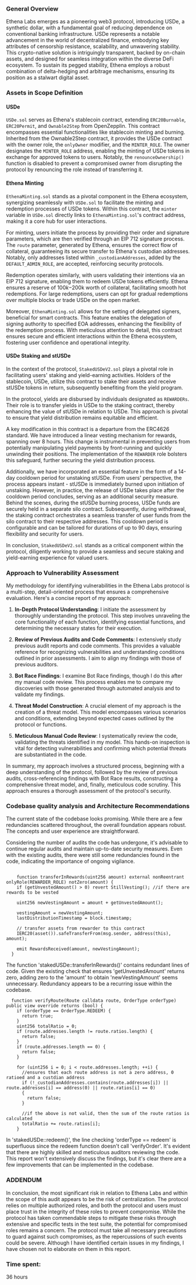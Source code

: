 ### General Overview
Ethena Labs emerges as a pioneering web3 protocol, introducing USDe, a synthetic dollar, with a fundamental goal of reducing dependence on conventional banking infrastructure. USDe represents a notable advancement in the world of decentralized finance, embodying key attributes of censorship resistance, scalability, and unwavering stability. This crypto-native solution is intriguingly transparent, backed by on-chain assets, and designed for seamless integration within the diverse DeFi ecosystem. To sustain its pegged stability, Ethena employs a robust combination of delta-hedging and arbitrage mechanisms, ensuring its position as a stalwart digital asset.

### Assets in Scope Definition

#### USDe
`USDe.sol` serves as Ethena's stablecoin contract, extending `ERC20Burnable`, `ERC20Permit`, and `Ownable2Step` from OpenZepplin. This contract encompasses essential functionalities like stablecoin minting and burning. Inherited from the Ownable2Step contract, it provides the USDe contract with the owner role, the `onlyOwner` modifier, and the `MINTER_ROLE`. The owner designates the `MINTER_ROLE` address, enabling the minting of USDe tokens in exchange for approved tokens to users. Notably, the `renounceOwnership()` function is disabled to prevent a compromised owner from disrupting the protocol by renouncing the role instead of transferring it.

#### Ethena Minting
`EthenaMinting.sol` stands as a pivotal component in the Ethena ecosystem, synergizing seamlessly with `USDe.sol` to facilitate the minting and redemption processes of USDe tokens. Within this contract, the `minter` variable in `USDe.sol` directly links to `EthenaMinting.sol`'s contract address, making it a core hub for user interactions.

For minting, users initiate the process by providing their order and signature parameters, which are then verified through an EIP 712 signature process. The `route` parameter, generated by Ethena, ensures the correct flow of collateral, guaranteeing its secure transfer to Ethena's custodian addresses. Notably, only addresses listed within `_custodianAddresses`, added by the `DEFAULT_ADMIN_ROLE`, are accepted, reinforcing security protocols.

Redemption operates similarly, with users validating their intentions via an EIP 712 signature, enabling them to redeem USDe tokens efficiently. Ethena ensures a reserve of $100k-$200k worth of collateral, facilitating smooth hot redemptions. For large redemptions, users can opt for gradual redemptions over multiple blocks or trade USDe on the open market.

Moreover, `EthenaMinting.sol` allows for the setting of delegated signers, beneficial for smart contracts. This feature enables the delegation of signing authority to specified EOA addresses, enhancing the flexibility of the redemption process. With meticulous attention to detail, this contract ensures secure and efficient interactions within the Ethena ecosystem, fostering user confidence and operational integrity.

#### USDe Staking and stUSDe
In the context of the protocol, `StakedUSDeV2.sol` plays a pivotal role in facilitating users' staking and yield-earning activities. Holders of the stablecoin, USDe, utilize this contract to stake their assets and receive stUSDe tokens in return, subsequently benefiting from the yield program.

In the protocol, yields are disbursed by individuals designated as `REWARDERs`. Their role is to transfer yields in USDe to the staking contract, thereby enhancing the value of stUSDe in relation to USDe. This approach is pivotal to ensure that yield distribution remains equitable and efficient.

A key modification in this contract is a departure from the ERC4626 standard. We have introduced a linear vesting mechanism for rewards, spanning over 8 hours. This change is instrumental in preventing users from potentially manipulating yield payments by front-running and quickly unwinding their positions. The implementation of the `REWARDER` role bolsters this safeguard, further securing the yield distribution process.

Additionally, we have incorporated an essential feature in the form of a 14-day cooldown period for unstaking stUSDe. From users' perspective, the process appears instant - stUSDe is immediately burned upon initiation of unstaking. However, in practice, the release of USDe takes place after the cooldown period concludes, serving as an additional security measure. Behind the scenes, during the stUSDe burning process, USDe funds are securely held in a separate silo contract. Subsequently, during withdrawal, the staking contract orchestrates a seamless transfer of user funds from the silo contract to their respective addresses. This cooldown period is configurable and can be tailored for durations of up to 90 days, ensuring flexibility and security for users.

In conclusion, `StakedUSDeV2.sol` stands as a critical component within the protocol, diligently working to provide a seamless and secure staking and yield-earning experience for valued users.

### **Approach to Vulnerability Assessment**

My methodology for identifying vulnerabilities in the Ethena Labs protocol is a multi-step, detail-oriented process that ensures a comprehensive evaluation. Here's a concise report of my approach:

1. **In-Depth Protocol Understanding**: I initiate the assessment by thoroughly understanding the protocol. This step involves unraveling the core functionality of each function, identifying essential functions, and determining the necessary states for their execution.

2. **Review of Previous Audits and Code Comments**: I extensively study previous audit reports and code comments. This provides a valuable reference for recognizing vulnerabilities and understanding conditions outlined in prior assessments. I aim to align my findings with those of previous auditors.

3. **Bot Race Findings**: I examine Bot Race findings, though I do this after my manual code review. This process enables me to compare my discoveries with those generated through automated analysis and to validate my findings.

4. **Threat Model Construction**: A crucial element of my approach is the creation of a threat model. This model encompasses various scenarios and conditions, extending beyond expected cases outlined by the protocol or functions.

5. **Meticulous Manual Code Review**: I systematically review the code, validating the threats identified in my model. This hands-on inspection is vital for detecting vulnerabilities and confirming which potential threats are substantiated in the code.

In summary, my approach involves a structured process, beginning with a deep understanding of the protocol, followed by the review of previous audits, cross-referencing findings with Bot Race results, constructing a comprehensive threat model, and, finally, meticulous code scrutiny. This approach ensures a thorough assessment of the protocol's security.

### Codebase quality analysis and Architecture Recommendations
The current state of the codebase looks promising. While there are a few redundancies scattered throughout, the overall foundation appears robust. The concepts and user experience are straightforward.

Considering the number of audits the code has undergone, it's advisable to continue regular audits and maintain up-to-date security measures. Even with the existing audits, there were still some redundancies found in the code, indicating the importance of ongoing vigilance.

```solidity

    function transferInRewards(uint256 amount) external nonReentrant onlyRole(REWARDER_ROLE) notZero(amount) {
    if (getUnvestedAmount() > 0) revert StillVesting(); //if there are rewards to be vested
    
    uint256 newVestingAmount = amount + getUnvestedAmount();

    vestingAmount = newVestingAmount;
    lastDistributionTimestamp = block.timestamp;
    
    // transfer assets from rewarder to this contract
    IERC20(asset()).safeTransferFrom(msg.sender, address(this), amount);

    emit RewardsReceived(amount, newVestingAmount);
  }
```
The function 'stakedUSDe::transferInRewards()' contains redundant lines of code. Given the existing check that ensures 'getUnvestedAmount' returns zero, adding zero to the 'amount' to obtain 'newVestingAmount' seems unnecessary. Redundancy appears to be a recurring issue within the codebase.

```solidity
  function verifyRoute(Route calldata route, OrderType orderType) public view override returns (bool) {
    if (orderType == OrderType.REDEEM) {
      return true;
    }
    uint256 totalRatio = 0;
    if (route.addresses.length != route.ratios.length) {
      return false;
    }
    if (route.addresses.length == 0) {
      return false;
    }
    
    for (uint256 i = 0; i < route.addresses.length; ++i) {
      //ensures that each route address is not a zero address, 0 ratioed and a custdian address
      if (!_custodianAddresses.contains(route.addresses[i]) || route.addresses[i] == address(0) || route.ratios[i] == 0)
      {
        return false;
      }

      //if the above is not valid, then the sum of the route ratios is calculated
      totalRatio += route.ratios[i];
    }
```
In 'stakedUSDe::redeem()', the line checking 'orderType == redeem' is superfluous since the redeem function doesn't call 'verifyOrder'. It's evident that there are highly skilled and meticulous auditors reviewing the code. This report won't extensively discuss the findings, but it's clear there are a few improvements that can be implemented in the codebase.

### ADDENDUM
In conclusion, the most significant risk in relation to Ethena Labs and within the scope of this audit appears to be the risk of centralization. The protocol relies on multiple authorized roles, and both the protocol and users must place trust in the integrity of these roles to prevent compromise. While the protocol has taken commendable steps to mitigate these risks through extensive and specific tests in the test suite, the potential for compromised roles remains a concern. The protocol must take all necessary precautions to guard against such compromises, as the repercussions of such events could be severe. Although I have identified certain issues in my findings, I have chosen not to elaborate on them in this report.

### Time spent:
36 hours